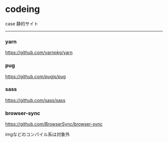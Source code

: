 # codeing

case
静的サイト

<hr>

### yarn

https://github.com/yarnpkg/yarn

### pug

https://github.com/pugjs/pug

### sass 

https://github.com/sass/sass

### browser-sync

https://github.com/BrowserSync/browser-sync


imgなどのコンパイル系は対象外


